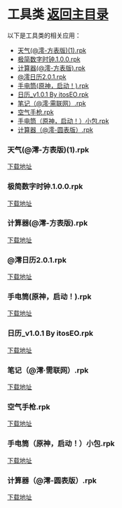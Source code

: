 # 工具类 [返回主目录](../README.md)

以下是工具类的相关应用：

- [天气(@澪-方表版)(1).rpk](#天气(@澪-方表版)(1))
- [极简数字时钟.1.0.0.rpk](#极简数字时钟.1.0.0)
- [计算器(@澪-方表版).rpk](#计算器(@澪-方表版))
- [@澪日历2.0.1.rpk](#@澪日历2.0.1)
- [手电筒(原神，启动！).rpk](#手电筒(原神，启动！))
- [日历_v1.0.1 By itosEO.rpk](#日历_v1.0.1-By-itosEO)
- [笔记（@澪·需联网）.rpk](#笔记（@澪·需联网）)
- [空气手枪.rpk](#空气手枪)
- [手电筒（原神，启动！）小包.rpk](#手电筒（原神，启动！）小包)
- [计算器（@澪-圆表版）.rpk](#计算器（@澪-圆表版）)

### 天气(@澪-方表版)(1).rpk <a name="天气(@澪-方表版)(1)"></a>
[下载地址](https://github.akams.cn/https://github.com/tian1326/BlueOS-App-Library/raw/refs/heads/main/工具类/天气(@澪-方表版)(1).rpk)

### 极简数字时钟.1.0.0.rpk <a name="极简数字时钟.1.0.0"></a>
[下载地址](https://github.akams.cn/https://github.com/tian1326/BlueOS-App-Library/raw/refs/heads/main/工具类/极简数字时钟.1.0.0.rpk)

### 计算器(@澪-方表版).rpk <a name="计算器(@澪-方表版)"></a>
[下载地址](https://github.akams.cn/https://github.com/tian1326/BlueOS-App-Library/raw/refs/heads/main/工具类/计算器(@澪-方表版).rpk)

### @澪日历2.0.1.rpk <a name="@澪日历2.0.1"></a>
[下载地址](https://github.akams.cn/https://github.com/tian1326/BlueOS-App-Library/raw/refs/heads/main/工具类/@澪日历2.0.1.rpk)

### 手电筒(原神，启动！).rpk <a name="手电筒(原神，启动！)"></a>
[下载地址](https://github.akams.cn/https://github.com/tian1326/BlueOS-App-Library/raw/refs/heads/main/工具类/手电筒(原神，启动！).rpk)

### 日历_v1.0.1 By itosEO.rpk <a name="日历_v1.0.1 By itosEO"></a>
[下载地址](https://github.akams.cn/https://github.com/tian1326/BlueOS-App-Library/raw/refs/heads/main/工具类/日历_v1.0.1%20By%20itosEO.rpk)

### 笔记（@澪·需联网）.rpk <a name="笔记（@澪·需联网）"></a>
[下载地址](https://github.akams.cn/https://github.com/tian1326/BlueOS-App-Library/raw/refs/heads/main/工具类/笔记（@澪·需联网）.rpk)

### 空气手枪.rpk <a name="空气手枪"></a>
[下载地址](https://github.akams.cn/https://github.com/tian1326/BlueOS-App-Library/raw/refs/heads/main/工具类/空气手枪.rpk)

### 手电筒（原神，启动！）小包.rpk <a name="手电筒（原神，启动！）小包"></a>
[下载地址](https://github.akams.cn/https://github.com/tian1326/BlueOS-App-Library/raw/refs/heads/main/工具类/手电筒（原神，启动！）小包.rpk)

### 计算器（@澪-圆表版）.rpk <a name="计算器（@澪-圆表版）"></a>
[下载地址](https://github.akams.cn/https://github.com/tian1326/BlueOS-App-Library/raw/refs/heads/main/工具类/计算器（@澪-圆表版）.rpk)

